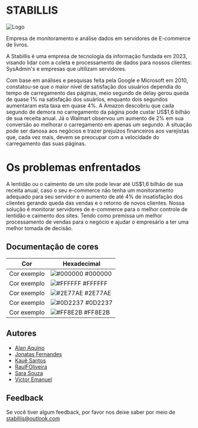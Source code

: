 
# STABILLIS

![Logo](assets/icon/stabilis_main_above.png)

Empresa de monitoramento e análise dados em servidores de E-commerce de livros.

A Stabillis é uma empresa de tecnologia da informação fundada em 2023, visando lidar com a coleta e processamento de dados para nossos clientes: SysAdmin's e empresas que ultilizam servidores.

Com base em análises e pesquisas feita pela Google e Microsoft em 2010, constatou-se que o maior nível de satisfação dos usuários dependia do tempo de carregamento das páginas, meio segundo de delay gerou queda de quase 1% na satisfação dos usuários, enquanto dois segundos aumentaram esta taxa em quase 4%.
A Amazon descobriu que cada segundo de demora no carregamento da página pode custar US$1,6 bilhão de sua receita anual. Já o Walmart observou um aumento de 2% em sua conversão ao melhorar o carregamento em apenas um segundo.
A situação pode ser danosa aos negócios e trazer prejuízos financeiros aos varejistas que, cada vez mais, devem se preocupar com a velocidade do carregamento das suas páginas.

# Os problemas enfrentados
A lentidão ou o caimento de um site pode levar até US$1,6 bilhão de sua receita anual, caso o seu e-commerce não tenha um monitoramento adequado para seu servidor e o aumento de até 4% de insatisfação dos clientes gerando queda das vendas e o retorno de novos clientes.
Nossa solução é monitorar servidores de e-commerce para o melhor controle de lentidão e caimento dos sites. Tendo como premissa um melhor processamento de vendas para o negócio e ajudar o empresário a ter uma melhor tomada de decisão.




## Documentação de cores

| Cor               | Hexadecimal                                                |
| ----------------- | ---------------------------------------------------------------- |
| Cor exemplo       | ![#000000](https://via.placeholder.com/10/0B1927?text=+) #000000 |
| Cor exemplo       | ![#FFFFFF](https://via.placeholder.com/10/FFFFFF?text=+) #FFFFFF |
| Cor exemplo       | ![#2E77AE](https://via.placeholder.com/10/FFFFFF?text=+) #2E77AE |
| Cor exemplo       | ![#0D2237](https://via.placeholder.com/10/FFFFFF?text=+) #0D2237 |
| Cor exemplo       | ![#FF8E2B](https://via.placeholder.com/10/FFFFFF?text=+) #FF8E2B |


## Autores

- [Alan Aquino](https://github.com/alanaquinoslv)
- [Jonatas Fernandes](https://github.com/jofsan)
- [Kauê Santos](https://github.com/kauevsantus)
- [RaulFOliveira](https://github.com/RaulFOliveira)
- [Sara Souza](https://github.com/SaraSouzzz)
- [Victor Emanuel](https://github.com/VictorEmanuelGomes)



## Feedback

Se você tiver algum feedback, por favor nos deixe saber por meio de stabillis@outlook.com

